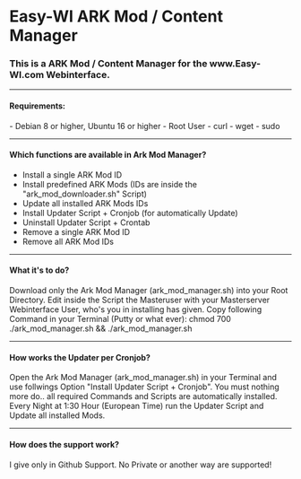 # Easy-WI ARK Mod / Content Manager

<h3>This is a ARK Mod / Content Manager for the www.Easy-WI.com Webinterface.</h3>

---

<h4>Requirements:</h4>
- Debian 8 or higher, Ubuntu 16 or higher
- Root User
- curl
- wget
- sudo

---

<h4>Which functions are available in Ark Mod Manager?</h4>

- Install a single ARK Mod ID
- Install predefined ARK Mods (IDs are inside the "ark_mod_downloader.sh" Script)
- Update all installed ARK Mods IDs
- Install Updater Script + Cronjob (for automatically Update)
- Uninstall Updater Script + Crontab
- Remove a single ARK Mod ID
- Remove all ARK Mod IDs

---

<h4>What it's to do?</h4>

Download only the Ark Mod Manager (ark_mod_manager.sh) into your Root Directory.
Edit inside the Script the Masteruser with your Masterserver Webinterface User, who's you in installing has given.
Copy following Command in your Terminal (Putty or what ever):
chmod 700 ./ark_mod_manager.sh && ./ark_mod_manager.sh

---

<h4>How works the Updater per Cronjob?</h4>

Open the Ark Mod Manager (ark_mod_manager.sh) in your Terminal and use follwings Option "Install Updater Script + Cronjob".
You must nothing more do.. all required Commands and Scripts are automatically installed.
Every Night at 1:30 Hour (European Time) run the Updater Script and Update all installed Mods.

---

<h4>How does the support work?</h4>

I give only in Github Support. No Private or another way are supported!

